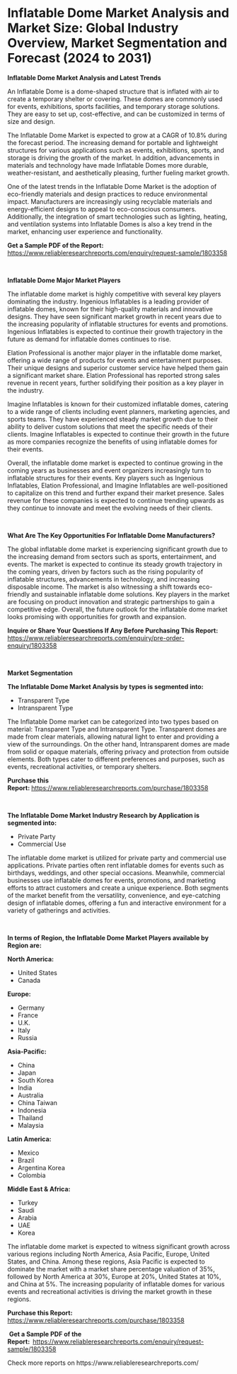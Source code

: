 <p><h1>Inflatable Dome Market Analysis and Market Size: Global Industry Overview, Market Segmentation and Forecast (2024 to 2031)</h1></p><p><strong>Inflatable Dome Market Analysis and Latest Trends</strong></p>
<p><p>An Inflatable Dome is a dome-shaped structure that is inflated with air to create a temporary shelter or covering. These domes are commonly used for events, exhibitions, sports facilities, and temporary storage solutions. They are easy to set up, cost-effective, and can be customized in terms of size and design.</p><p>The Inflatable Dome Market is expected to grow at a CAGR of 10.8% during the forecast period. The increasing demand for portable and lightweight structures for various applications such as events, exhibitions, sports, and storage is driving the growth of the market. In addition, advancements in materials and technology have made Inflatable Domes more durable, weather-resistant, and aesthetically pleasing, further fueling market growth.</p><p>One of the latest trends in the Inflatable Dome Market is the adoption of eco-friendly materials and design practices to reduce environmental impact. Manufacturers are increasingly using recyclable materials and energy-efficient designs to appeal to eco-conscious consumers. Additionally, the integration of smart technologies such as lighting, heating, and ventilation systems into Inflatable Domes is also a key trend in the market, enhancing user experience and functionality.</p></p>
<p><strong>Get a Sample PDF of the Report:&nbsp;</strong> <a href="https://www.reliableresearchreports.com/enquiry/request-sample/1803358">https://www.reliableresearchreports.com/enquiry/request-sample/1803358</a></p>
<p>&nbsp;</p>
<p><strong>Inflatable Dome Major Market Players</strong></p>
<p><p>The inflatable dome market is highly competitive with several key players dominating the industry. Ingenious Inflatables is a leading provider of inflatable domes, known for their high-quality materials and innovative designs. They have seen significant market growth in recent years due to the increasing popularity of inflatable structures for events and promotions. Ingenious Inflatables is expected to continue their growth trajectory in the future as demand for inflatable domes continues to rise.</p><p>Elation Professional is another major player in the inflatable dome market, offering a wide range of products for events and entertainment purposes. Their unique designs and superior customer service have helped them gain a significant market share. Elation Professional has reported strong sales revenue in recent years, further solidifying their position as a key player in the industry.</p><p>Imagine Inflatables is known for their customized inflatable domes, catering to a wide range of clients including event planners, marketing agencies, and sports teams. They have experienced steady market growth due to their ability to deliver custom solutions that meet the specific needs of their clients. Imagine Inflatables is expected to continue their growth in the future as more companies recognize the benefits of using inflatable domes for their events.</p><p>Overall, the inflatable dome market is expected to continue growing in the coming years as businesses and event organizers increasingly turn to inflatable structures for their events. Key players such as Ingenious Inflatables, Elation Professional, and Imagine Inflatables are well-positioned to capitalize on this trend and further expand their market presence. Sales revenue for these companies is expected to continue trending upwards as they continue to innovate and meet the evolving needs of their clients.</p></p>
<p>&nbsp;</p>
<p><strong>What Are The Key Opportunities For Inflatable Dome Manufacturers?</strong></p>
<p><p>The global inflatable dome market is experiencing significant growth due to the increasing demand from sectors such as sports, entertainment, and events. The market is expected to continue its steady growth trajectory in the coming years, driven by factors such as the rising popularity of inflatable structures, advancements in technology, and increasing disposable income. The market is also witnessing a shift towards eco-friendly and sustainable inflatable dome solutions. Key players in the market are focusing on product innovation and strategic partnerships to gain a competitive edge. Overall, the future outlook for the inflatable dome market looks promising with opportunities for growth and expansion.</p></p>
<p><strong>Inquire or Share Your Questions If Any Before Purchasing This Report:</strong> <a href="https://www.reliableresearchreports.com/enquiry/pre-order-enquiry/1803358">https://www.reliableresearchreports.com/enquiry/pre-order-enquiry/1803358</a></p>
<p>&nbsp;</p>
<p><strong>Market Segmentation</strong></p>
<p><strong>The Inflatable Dome Market Analysis by types is segmented into:</strong></p>
<p><ul><li>Transparent Type</li><li>Intransparent Type</li></ul></p>
<p><p>The Inflatable Dome market can be categorized into two types based on material: Transparent Type and Intransparent Type. Transparent domes are made from clear materials, allowing natural light to enter and providing a view of the surroundings. On the other hand, Intransparent domes are made from solid or opaque materials, offering privacy and protection from outside elements. Both types cater to different preferences and purposes, such as events, recreational activities, or temporary shelters.</p></p>
<p><strong>Purchase this Report:&nbsp;</strong><a href="https://www.reliableresearchreports.com/purchase/1803358">https://www.reliableresearchreports.com/purchase/1803358</a></p>
<p>&nbsp;</p>
<p><strong>The Inflatable Dome Market Industry Research by Application is segmented into:</strong></p>
<p><ul><li>Private Party</li><li>Commercial Use</li></ul></p>
<p><p>The inflatable dome market is utilized for private party and commercial use applications. Private parties often rent inflatable domes for events such as birthdays, weddings, and other special occasions. Meanwhile, commercial businesses use inflatable domes for events, promotions, and marketing efforts to attract customers and create a unique experience. Both segments of the market benefit from the versatility, convenience, and eye-catching design of inflatable domes, offering a fun and interactive environment for a variety of gatherings and activities.</p></p>
<p>&nbsp;</p>
<p><strong>In terms of Region, the Inflatable Dome Market Players available by Region are:</strong></p>
<p>
    <p> <strong> North America: </strong>
        <ul>
            <li>United States</li>
            <li>Canada</li>
        </ul>
        </p> 
    <p> <strong> Europe: </strong>
        <ul>
            <li>Germany</li>
            <li>France</li>
            <li>U.K.</li>
            <li>Italy</li>
            <li>Russia</li>
        </ul>
        </p> 
    <p> <strong> Asia-Pacific: </strong>
        <ul>
            <li>China</li>
            <li>Japan</li>
            <li>South Korea</li>
            <li>India</li>
            <li>Australia</li>
            <li>China Taiwan</li>
            <li>Indonesia</li>
            <li>Thailand</li>
            <li>Malaysia</li>
        </ul>
        </p> 
    <p> <strong> Latin America: </strong>
        <ul>
            <li>Mexico</li>
            <li>Brazil</li>
            <li>Argentina Korea</li>
            <li>Colombia</li>
        </ul>
        </p> 
    <p> <strong> Middle East & Africa: </strong>
        <ul>
            <li>Turkey</li>
            <li>Saudi</li>
            <li>Arabia</li>
            <li>UAE</li>
            <li>Korea</li>
        </ul>
    </p>
    </p>
<p><p>The inflatable dome market is expected to witness significant growth across various regions including North America, Asia Pacific, Europe, United States, and China. Among these regions, Asia Pacific is expected to dominate the market with a market share percentage valuation of 35%, followed by North America at 30%, Europe at 20%, United States at 10%, and China at 5%. The increasing popularity of inflatable domes for various events and recreational activities is driving the market growth in these regions.</p></p>
<p><strong>Purchase this Report: </strong><a href="https://www.reliableresearchreports.com/purchase/1803358">https://www.reliableresearchreports.com/purchase/1803358</a></p>
<p>&nbsp;<strong>Get a Sample PDF of the Report:&nbsp;&nbsp;</strong><a href="https://www.reliableresearchreports.com/enquiry/request-sample/1803358">https://www.reliableresearchreports.com/enquiry/request-sample/1803358</a></p>
<p><strong></strong></p>
<p>Check more reports on https://www.reliableresearchreports.com/</p>